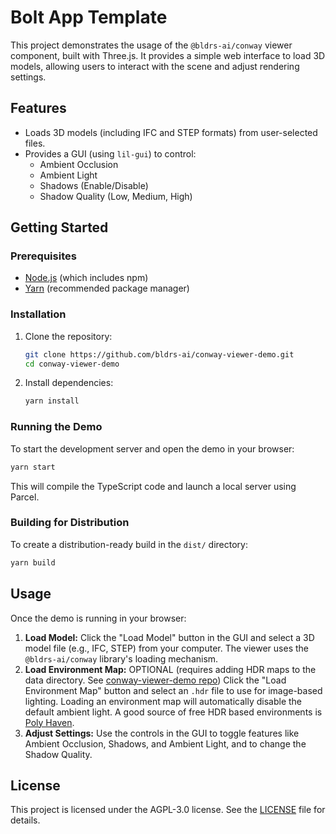 # Bolt App Template

This project demonstrates the usage of the `@bldrs-ai/conway` viewer component,
built with Three.js. It provides a simple web interface to load 3D models,
allowing users to interact with the scene and adjust rendering settings.

## Features

*   Loads 3D models (including IFC and STEP formats) from user-selected files.
*   Provides a GUI (using `lil-gui`) to control:
    *   Ambient Occlusion
    *   Ambient Light
    *   Shadows (Enable/Disable)
    *   Shadow Quality (Low, Medium, High)

## Getting Started

### Prerequisites

*   [Node.js](https://nodejs.org/) (which includes npm)
*   [Yarn](https://yarnpkg.com/) (recommended package manager)

### Installation

1.  Clone the repository:
    ```bash
    git clone https://github.com/bldrs-ai/conway-viewer-demo.git
    cd conway-viewer-demo
    ```
2.  Install dependencies:
    ```bash
    yarn install
    ```

### Running the Demo

To start the development server and open the demo in your browser:

```bash
yarn start
```

This will compile the TypeScript code and launch a local server using Parcel.

### Building for Distribution

To create a distribution-ready build in the `dist/` directory:

```bash
yarn build
```

## Usage

Once the demo is running in your browser:

1.  **Load Model:** Click the "Load Model" button in the GUI and select a 3D model file (e.g., IFC, STEP) from your computer. The viewer uses the `@bldrs-ai/conway` library's loading mechanism.
2.  **Load Environment Map:** OPTIONAL (requires adding HDR maps to the data directory.  See [conway-viewer-demo repo](https://github.com/bldrs-ai/conway-viewer-demo)) Click the "Load Environment Map" button and select an `.hdr` file to use for image-based lighting. Loading an environment map will automatically disable the default ambient light. A good source of free HDR based environments is [Poly Haven](https://polyhaven.com/hdris).
3.  **Adjust Settings:** Use the controls in the GUI to toggle features like Ambient Occlusion, Shadows, and Ambient Light, and to change the Shadow Quality.

## License

This project is licensed under the AGPL-3.0 license. See the [LICENSE](LICENSE) file for details.
